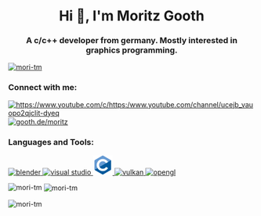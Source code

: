 <h1 align="center">Hi 👋, I'm Moritz Gooth</h1>
<h3 align="center">A c/c++ developer from germany. Mostly interested in graphics programming.</h3>

<p align="left"> <a href="https://github.com/ryo-ma/github-profile-trophy"><img src="https://github-profile-trophy.vercel.app/?username=mori-tm&theme=onedark" alt="mori-tm" /></a> </p>

<h3 align="left">Connect with me:</h3>
<p align="left">
<a href="https://www.youtube.com/channel/UCEjB_vaUOpo2qjcLit-DYEQ" target="blank"><img align="center" src="https://raw.githubusercontent.com/rahuldkjain/github-profile-readme-generator/master/src/images/icons/Social/youtube.svg" alt="https://www.youtube.com/c/https:/www.youtube.com/channel/ucejb_vauopo2qjclit-dyeq" height="30" width="40" /></a>
<a href="[https://gooth.de/moritz/]()" target="blank"><img align="center" src="https://gooth.de/moritz/Icon/Logo.png" alt="gooth.de/moritz" height="30" width="30" /></a>
</p>

<h3 align="left">Languages and Tools:</h3>
<p align="left"> 
  <a href="https://www.blender.org/" target="_blank" rel="noreferrer"> 
    <img src="https://download.blender.org/branding/community/blender_community_badge_white.svg" alt="blender" width="40" height="40"/> 
  </a> 
   </a> 
    <a href="https://visualstudio.microsoft.com/de/downloads/" target="_blank" rel="noreferrer"> 
    <img src="https://upload.wikimedia.org/wikipedia/commons/5/59/Visual_Studio_Icon_2019.svg" alt="visual studio" height="40"/> 
  </a> 
  <a href="https://www.cprogramming.com/" target="_blank" rel="noreferrer"> 
    <img src="https://raw.githubusercontent.com/devicons/devicon/master/icons/c/c-original.svg" alt="c" width="40" height="40"/> 
  </a> 
  <a href="https://vulkan.org/" target="_blank" rel="noreferrer"> 
    <img src="https://www.khronos.org/assets/images/api_logos/vulkan.svg" alt="vulkan" height="40"/> 
  </a> 
    <a href="https://opengl.org/" target="_blank" rel="noreferrer"> 
    <img src="https://www.khronos.org/assets/images/api_logos/opengl.svg" alt="opengl" height="40"/> 
  </a> 
</p>

<p><img align="left" src="https://github-readme-stats.vercel.app/api/top-langs?username=mori-tm&show_icons=true&locale=en&layout=compact&theme=onedark" alt="mori-tm" /></p>

<p>&nbsp;<img align="center" src="https://github-readme-stats.vercel.app/api?username=mori-tm&show_icons=true&locale=en&theme=onedark" alt="mori-tm" /></p>

<p><img align="center" src="https://github-readme-streak-stats.herokuapp.com/?user=mori-tm&theme=onedark" alt="mori-tm" /></p>
